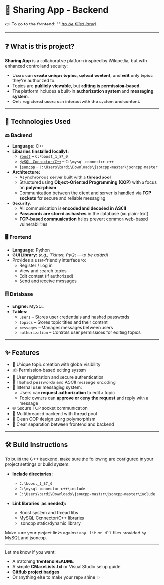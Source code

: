 # 📘 Sharing App - Backend

👉 To go to the frontend: "" *[(to be filled later)](https://github.com/1997alon/SharingFront)*

---

## ❓ What is this project?

**Sharing App** is a collaborative platform inspired by Wikipedia, but with enhanced control and security:

- Users can **create unique topics**, **upload content**, and **edit** only topics they're authorized to.
- Topics are **publicly viewable**, but **editing is permission-based**.
- The platform includes a built-in **authorization system** and **messaging system**.
- Only registered users can interact with the system and content.

---

## 🧠 Technologies Used

### 🔙 Backend

- **Language:** C++
- **Libraries (installed locally):**
  - [`Boost`](https://www.boost.org/) – `C:\boost_1_87_0`
  - [`MySQL Connector/C++`](https://dev.mysql.com/downloads/connector/cpp/) – `C:\mysql-connector-c++`
  - [`jsoncpp`](https://github.com/open-source-parsers/jsoncpp) – `C:\Users\bardi\Downloads\jsoncpp-master\jsoncpp-master`
- **Architecture:**
  - Asynchronous server built with a **thread pool**
  - Structured using **Object-Oriented Programming (OOP)** with a focus on **polymorphism**
  - Communication between the client and server is handled via **TCP sockets** for secure and reliable messaging
- **Security:**
  - All communication is **encoded and decoded in ASCII**
  - **Passwords are stored as hashes** in the database (no plain-text)
  - **TCP-based communication** helps prevent common web-based vulnerabilities

### 🖥️ Frontend

- **Language:** Python
- **GUI Library:** *(e.g., Tkinter, PyQt — to be added)*
- Provides a user-friendly interface to:
  - Register / Log in
  - View and search topics
  - Edit content (if authorized)
  - Send and receive messages

### 🗄️ Database

- **Engine:** MySQL
- **Tables:**
  - `users` – Stores user credentials and hashed passwords
  - `topics` – Stores topic titles and their content
  - `messages` – Manages messages between users
  - `authorization` – Controls user permissions for editing topics

---

## ✨ Features

- 🧾 Unique topic creation with global visibility
- ✍️ Permission-based editing system
- 👤 User registration and secure authentication
- 🔐 Hashed passwords and ASCII message encoding
- 📩 Internal user messaging system:
  - Users can **request authorization** to edit a topic
  - Topic owners can **approve or deny the request** and reply with a message
- 🌐 Secure TCP socket communication
- 🧵 Multithreaded backend with thread pool
- 🧠 Clean OOP design using polymorphism
- 🔄 Clear separation between frontend and backend

---

## 🛠️ Build Instructions

To build the C++ backend, make sure the following are configured in your project settings or build system:

- **Include directories:**
  - `C:\boost_1_87_0`
  - `C:\mysql-connector-c++\include`
  - `C:\Users\bardi\Downloads\jsoncpp-master\jsoncpp-master\include`

- **Link libraries (as needed):**
  - Boost system and thread libs
  - MySQL Connector/C++ libraries
  - jsoncpp static/dynamic library

Make sure your project links against any `.lib` or `.dll` files provided by MySQL and jsoncpp.

---

Let me know if you want:

- A matching **frontend README**
- A simple **CMakeLists.txt** or Visual Studio setup guide
- **GitHub project badges**
- Or anything else to make your repo shine ✨
